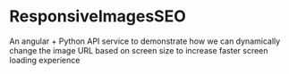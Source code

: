 # ResponsiveImagesSEO
 An angular + Python API service to demonstrate how we can dynamically change the image URL  based on screen size to increase faster screen loading experience
